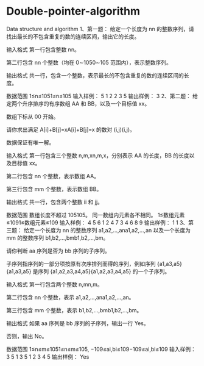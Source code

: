 # Double-pointer-algorithm
Data structure and algorithm
1、第一题：
给定一个长度为 nn 的整数序列，请找出最长的不包含重复的数的连续区间，输出它的长度。

输入格式
第一行包含整数 nn。

第二行包含 nn 个整数（均在 0∼1050∼105 范围内），表示整数序列。

输出格式
共一行，包含一个整数，表示最长的不包含重复的数的连续区间的长度。

数据范围
1≤n≤1051≤n≤105
输入样例：
5
1 2 2 3 5
输出样例：
3
2、第二题：
给定两个升序排序的有序数组 AA 和 BB，以及一个目标值 xx。

数组下标从 00 开始。

请你求出满足 A[i]+B[j]=xA[i]+B[j]=x 的数对 (i,j)(i,j)。

数据保证有唯一解。

输入格式
第一行包含三个整数 n,m,xn,m,x，分别表示 AA 的长度，BB 的长度以及目标值 xx。

第二行包含 nn 个整数，表示数组 AA。

第三行包含 mm 个整数，表示数组 BB。

输出格式
共一行，包含两个整数 ii 和 jj。

数据范围
数组长度不超过 105105。
同一数组内元素各不相同。
1≤数组元素≤1091≤数组元素≤109
输入样例：
4 5 6
1 2 4 7
3 4 6 8 9
输出样例：
1 1
3、第三题：
给定一个长度为 nn 的整数序列 a1,a2,…,ana1,a2,…,an 以及一个长度为 mm 的整数序列 b1,b2,…,bmb1,b2,…,bm。

请你判断 aa 序列是否为 bb 序列的子序列。

子序列指序列的一部分项按原有次序排列而得的序列，例如序列 {a1,a3,a5}{a1,a3,a5} 是序列 {a1,a2,a3,a4,a5}{a1,a2,a3,a4,a5} 的一个子序列。

输入格式
第一行包含两个整数 n,mn,m。

第二行包含 nn 个整数，表示 a1,a2,…,ana1,a2,…,an。

第三行包含 mm 个整数，表示 b1,b2,…,bmb1,b2,…,bm。

输出格式
如果 aa 序列是 bb 序列的子序列，输出一行 Yes。

否则，输出 No。

数据范围
1≤n≤m≤1051≤n≤m≤105,
−109≤ai,bi≤109−109≤ai,bi≤109
输入样例：
3 5
1 3 5
1 2 3 4 5
输出样例：
Yes
